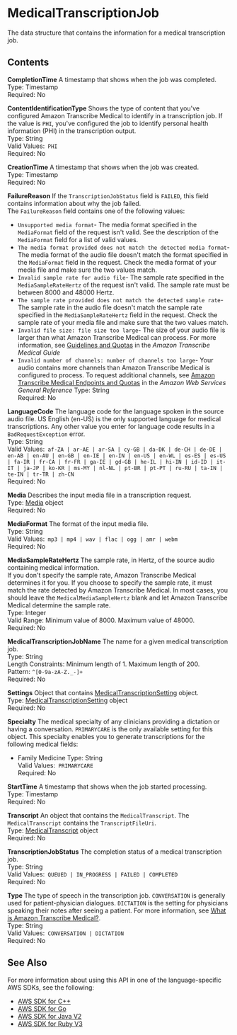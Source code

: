 # MedicalTranscriptionJob<a name="API_MedicalTranscriptionJob"></a>

The data structure that contains the information for a medical transcription job\.

## Contents<a name="API_MedicalTranscriptionJob_Contents"></a>

 **CompletionTime**   <a name="transcribe-Type-MedicalTranscriptionJob-CompletionTime"></a>
A timestamp that shows when the job was completed\.  
Type: Timestamp  
Required: No

 **ContentIdentificationType**   <a name="transcribe-Type-MedicalTranscriptionJob-ContentIdentificationType"></a>
Shows the type of content that you've configured Amazon Transcribe Medical to identify in a transcription job\. If the value is `PHI`, you've configured the job to identify personal health information \(PHI\) in the transcription output\.  
Type: String  
Valid Values:` PHI`   
Required: No

 **CreationTime**   <a name="transcribe-Type-MedicalTranscriptionJob-CreationTime"></a>
A timestamp that shows when the job was created\.  
Type: Timestamp  
Required: No

 **FailureReason**   <a name="transcribe-Type-MedicalTranscriptionJob-FailureReason"></a>
If the `TranscriptionJobStatus` field is `FAILED`, this field contains information about why the job failed\.  
The `FailureReason` field contains one of the following values:  
+  `Unsupported media format`\- The media format specified in the `MediaFormat` field of the request isn't valid\. See the description of the `MediaFormat` field for a list of valid values\.
+  `The media format provided does not match the detected media format`\- The media format of the audio file doesn't match the format specified in the `MediaFormat` field in the request\. Check the media format of your media file and make sure the two values match\.
+  `Invalid sample rate for audio file`\- The sample rate specified in the `MediaSampleRateHertz` of the request isn't valid\. The sample rate must be between 8000 and 48000 Hertz\.
+  `The sample rate provided does not match the detected sample rate`\- The sample rate in the audio file doesn't match the sample rate specified in the `MediaSampleRateHertz` field in the request\. Check the sample rate of your media file and make sure that the two values match\.
+  `Invalid file size: file size too large`\- The size of your audio file is larger than what Amazon Transcribe Medical can process\. For more information, see [Guidelines and Quotas](https://docs.aws.amazon.com/transcribe/latest/dg/limits-guidelines.html#limits) in the *Amazon Transcribe Medical Guide* 
+  `Invalid number of channels: number of channels too large`\- Your audio contains more channels than Amazon Transcribe Medical is configured to process\. To request additional channels, see [Amazon Transcribe Medical Endpoints and Quotas](https://docs.aws.amazon.com/general/latest/gr/transcribe-medical.html) in the *Amazon Web Services General Reference* 
Type: String  
Required: No

 **LanguageCode**   <a name="transcribe-Type-MedicalTranscriptionJob-LanguageCode"></a>
The language code for the language spoken in the source audio file\. US English \(en\-US\) is the only supported language for medical transcriptions\. Any other value you enter for language code results in a `BadRequestException` error\.  
Type: String  
Valid Values:` af-ZA | ar-AE | ar-SA | cy-GB | da-DK | de-CH | de-DE | en-AB | en-AU | en-GB | en-IE | en-IN | en-US | en-WL | es-ES | es-US | fa-IR | fr-CA | fr-FR | ga-IE | gd-GB | he-IL | hi-IN | id-ID | it-IT | ja-JP | ko-KR | ms-MY | nl-NL | pt-BR | pt-PT | ru-RU | ta-IN | te-IN | tr-TR | zh-CN`   
Required: No

 **Media**   <a name="transcribe-Type-MedicalTranscriptionJob-Media"></a>
Describes the input media file in a transcription request\.  
Type: [Media](API_Media.md) object  
Required: No

 **MediaFormat**   <a name="transcribe-Type-MedicalTranscriptionJob-MediaFormat"></a>
The format of the input media file\.  
Type: String  
Valid Values:` mp3 | mp4 | wav | flac | ogg | amr | webm`   
Required: No

 **MediaSampleRateHertz**   <a name="transcribe-Type-MedicalTranscriptionJob-MediaSampleRateHertz"></a>
The sample rate, in Hertz, of the source audio containing medical information\.  
If you don't specify the sample rate, Amazon Transcribe Medical determines it for you\. If you choose to specify the sample rate, it must match the rate detected by Amazon Transcribe Medical\. In most cases, you should leave the `MedicalMediaSampleHertz` blank and let Amazon Transcribe Medical determine the sample rate\.  
Type: Integer  
Valid Range: Minimum value of 8000\. Maximum value of 48000\.  
Required: No

 **MedicalTranscriptionJobName**   <a name="transcribe-Type-MedicalTranscriptionJob-MedicalTranscriptionJobName"></a>
The name for a given medical transcription job\.  
Type: String  
Length Constraints: Minimum length of 1\. Maximum length of 200\.  
Pattern: `^[0-9a-zA-Z._-]+`   
Required: No

 **Settings**   <a name="transcribe-Type-MedicalTranscriptionJob-Settings"></a>
Object that contains [MedicalTranscriptionSetting](API_MedicalTranscriptionSetting.md) object\.  
Type: [MedicalTranscriptionSetting](API_MedicalTranscriptionSetting.md) object  
Required: No

 **Specialty**   <a name="transcribe-Type-MedicalTranscriptionJob-Specialty"></a>
The medical specialty of any clinicians providing a dictation or having a conversation\. `PRIMARYCARE` is the only available setting for this object\. This specialty enables you to generate transcriptions for the following medical fields:  
+ Family Medicine
Type: String  
Valid Values:` PRIMARYCARE`   
Required: No

 **StartTime**   <a name="transcribe-Type-MedicalTranscriptionJob-StartTime"></a>
A timestamp that shows when the job started processing\.  
Type: Timestamp  
Required: No

 **Transcript**   <a name="transcribe-Type-MedicalTranscriptionJob-Transcript"></a>
An object that contains the `MedicalTranscript`\. The `MedicalTranscript` contains the `TranscriptFileUri`\.  
Type: [MedicalTranscript](API_MedicalTranscript.md) object  
Required: No

 **TranscriptionJobStatus**   <a name="transcribe-Type-MedicalTranscriptionJob-TranscriptionJobStatus"></a>
The completion status of a medical transcription job\.  
Type: String  
Valid Values:` QUEUED | IN_PROGRESS | FAILED | COMPLETED`   
Required: No

 **Type**   <a name="transcribe-Type-MedicalTranscriptionJob-Type"></a>
The type of speech in the transcription job\. `CONVERSATION` is generally used for patient\-physician dialogues\. `DICTATION` is the setting for physicians speaking their notes after seeing a patient\. For more information, see [What is Amazon Transcribe Medical?](https://docs.aws.amazon.com/transcribe/latest/dg/what-is-transcribe-med.html)\.  
Type: String  
Valid Values:` CONVERSATION | DICTATION`   
Required: No

## See Also<a name="API_MedicalTranscriptionJob_SeeAlso"></a>

For more information about using this API in one of the language\-specific AWS SDKs, see the following:
+  [AWS SDK for C\+\+](https://docs.aws.amazon.com/goto/SdkForCpp/transcribe-2017-10-26/MedicalTranscriptionJob) 
+  [AWS SDK for Go](https://docs.aws.amazon.com/goto/SdkForGoV1/transcribe-2017-10-26/MedicalTranscriptionJob) 
+  [AWS SDK for Java V2](https://docs.aws.amazon.com/goto/SdkForJavaV2/transcribe-2017-10-26/MedicalTranscriptionJob) 
+  [AWS SDK for Ruby V3](https://docs.aws.amazon.com/goto/SdkForRubyV3/transcribe-2017-10-26/MedicalTranscriptionJob) 